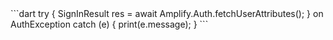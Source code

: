 <amplify-callout>
```dart
try {
  SignInResult res = await Amplify.Auth.fetchUserAttributes();
} on AuthException catch (e) {
  print(e.message);
}
```
</amplify-callout>
